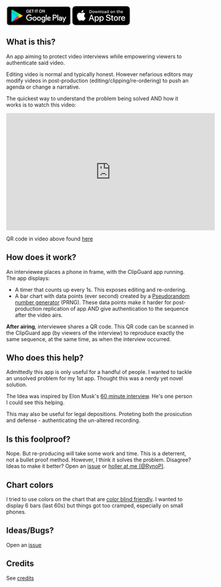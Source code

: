 [<img src="./img/playstore.png" height="52">](https://play.google.com/store/apps/details?id=com.rynop.clipguard)
[<img src="./img/appstore.svg"  height="52">](https://itunes.apple.com/us/app/clipguard/id1450439113?ls=1&mt=8)

## What is this?

An app aiming to protect video interviews while empowering viewers to authenticate said video.

Editing video is normal and typically honest. However nefarious editors may modify videos in post-production (editing/clipping/re-ordering) to push an agenda or change a narrative.

The quickest way to understand the problem being solved AND how it works is to watch this video:

<iframe style="display: block; margin: 0 auto;" width="560" height="315" src="https://www.youtube.com/embed/QUHjjNWz4gc" frameborder="0" allow="accelerometer; autoplay; encrypted-media; gyroscope; picture-in-picture" allowfullscreen></iframe>

QR code in video above found [here](https://github.com/rynop/clipguard/blob/master/img/demo1QR.png)

## How does it work?

An interviewee places a phone in frame, with the ClipGuard app running. The app displays:

- A timer that counts up every 1s. This exposes editing and re-ordering.
- A bar chart with data points (ever second) created by a [Pseudorandom number generator](https://en.wikipedia.org/wiki/Pseudorandom_number_generator) (PRNG). These data points make it harder for post-production replication of app AND give authentication to the sequence after the video airs.

**After airing**, interviewee shares a QR code. This QR code can be scanned in the ClipGuard app (by viewers of the interview) to reproduce exactly the same sequence, at the same time, as when the interview occurred.

## Who does this help?

Admittedly this app is only useful for a handful of people. I wanted to tackle an unsolved problem for my 1st app. Thought this was a nerdy yet novel solution.

The Idea was inspired by Elon Musk's [60 minute interview](https://twitter.com/elonmusk/status/1072528643488972802). He's one person I could see this helping.

This may also be useful for legal depositions. Proteting both the prosicution and defense - authenticating the un-altered recording.

## Is this foolproof?

Nope. But re-producing will take some work and time. This is a deterrent, not a bullet proof method. However, I think it solves the problem. Disagree? Ideas to make it better? Open an [issue](https://github.com/rynop/clipguard/issues) or [holler at me (@RynoP)](https://twitter.com/rynop).

## Chart colors

I tried to use colors on the chart that are [color blind friendly](http://mkweb.bcgsc.ca/colorblind/). I wanted to display 6 bars (last 60s) but things got too cramped, especially on small phones.

## Ideas/Bugs?

Open an [issue](https://github.com/rynop/clipguard/issues)

## Credits

See [credits](./credits)
